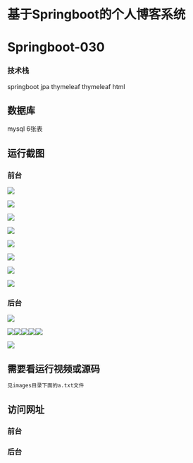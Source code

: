 # 基于Springboot的个人博客系统

# Springboot-030

### 技术栈

springboot jpa  thymeleaf   thymeleaf  html

## 数据库

mysql 6张表



## 运行截图

### 前台

![](images/1.png)



![](images/2.png)



![](images/3.png)





![](images/4.png)

![](images/5.png)

![](images/6.png)



![](images/7.png)



![](images/8.png)

### 后台

![](images/9.png)

![](images/10.png)![](images/11.png)![](images/12.png)![](images/13.png)![](images/14.png)

![](images/15.png)

## 需要看运行视频或源码

```html
见images目录下面的a.txt文件

```



## 访问网址

### 前台



### 后台
